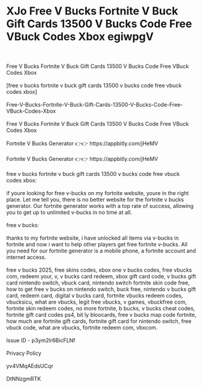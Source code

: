 # XJo Free V Bucks Fortnite V Buck Gift Cards 13500 V Bucks Code Free VBuck Codes Xbox egiwpgV
<br>
<br>Free V Bucks Fortnite V Buck Gift Cards 13500 V Bucks Code Free VBuck Codes Xbox
<br>
<br>[free v bucks fortnite v buck gift cards 13500 v bucks code free vbuck codes xbox] 
<br>
<br>Free-V-Bucks-Fortnite-V-Buck-Gift-Cards-13500-V-Bucks-Code-Free-VBuck-Codes-Xbox 
<br>
<br>Free V Bucks Fortnite V Buck Gift Cards 13500 V Bucks Code Free VBuck Codes Xbox 
<br>
<br>Fortnite V Bucks Generator 👉👉    https://appbitly.com/jHeMV

<br>
<br>Fortnite V Bucks Generator 👉👉    https://appbitly.com/jHeMV

<br>
<br>free v bucks fortnite v buck gift cards 13500 v bucks code free vbuck codes xbox: 
<br>
<br>if youre looking for free v-bucks on my fortnite website, youre in  the right place. Let me tell you, there is no better website for the  fortnite v bucks generator. Our fortnite generator works with a top rate  of success, allowing you to get up to unlimited v-bucks in no time at  all. 
<br>
<br>free v bucks: 
<br>
<br>thanks to my fortnite website, i have unlocked all items via v-bucks  in fortnite and now i want to help other players get free fortnite  v-bucks. All you need for our fortnite generator is a mobile phone, a  fortnite account and internet access. 
<br>
<br>free v bucks 2025, free skins codes, xbox one v bucks codes, free  vbucks com, redeem your, v, v bucks card redeem, xbox gift card code, v  bucks gift card nintendo switch, vbuck card, nintendo switch fortnite  skin code free, how to get free v bucks on nintendo switch, buck free,  nintendo v bucks gift card, redeem card, digital v bucks card, fortnite  vbucks redeem codes, vbucksicu, what are vbucks, legit free vbucks, v  games, vbuckfree com, fortnite skin redeem codes, no more fortnite, b  bucks, v bucks cheat codes, fortnite gift card codes ps4, bit ly  bloocards, free v bucks map code fortnite, how much are fortnite gift  cards, fortnite gift card for nintendo switch, free vbuck code, what are  vbucks, fortnite redeem com, vbxcom. 
<br>
<br>Issue ID - p3ym2lr6BicFLNf 
<br>
<br>Privacy Policy 
<br>
<br>yv4VMqAEdsUCqr 
<br>
<br>DtNNzgmRTK

